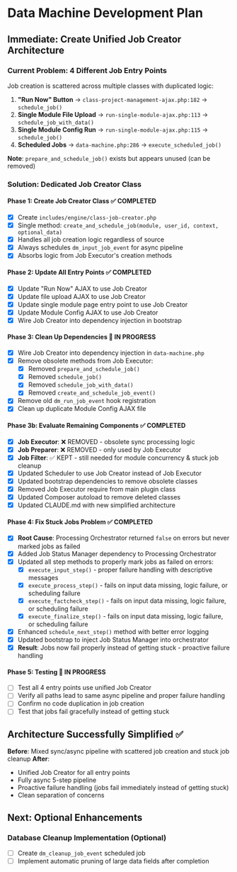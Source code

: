 # Data Machine Development Plan

## Immediate: Create Unified Job Creator Architecture

### **Current Problem: 4 Different Job Entry Points**
Job creation is scattered across multiple classes with duplicated logic:

1. **"Run Now" Button** → `class-project-management-ajax.php:182` → `schedule_job()`
2. **Single Module File Upload** → `run-single-module-ajax.php:113` → `schedule_job_with_data()`  
3. **Single Module Config Run** → `run-single-module-ajax.php:115` → `schedule_job()`
4. **Scheduled Jobs** → `data-machine.php:286` → `execute_scheduled_job()`

**Note**: `prepare_and_schedule_job()` exists but appears unused (can be removed)

### **Solution: Dedicated Job Creator Class**

#### **Phase 1: Create Job Creator Class** ✅ COMPLETED
- [x] Create `includes/engine/class-job-creator.php`
- [x] Single method: `create_and_schedule_job(module, user_id, context, optional_data)`
- [x] Handles all job creation logic regardless of source
- [x] Always schedules `dm_input_job_event` for async pipeline
- [x] Absorbs logic from Job Executor's creation methods

#### **Phase 2: Update All Entry Points** ✅ COMPLETED  
- [x] Update "Run Now" AJAX to use Job Creator
- [x] Update file upload AJAX to use Job Creator
- [x] Update single module page entry point to use Job Creator
- [x] Update Module Config AJAX to use Job Creator
- [x] Wire Job Creator into dependency injection in bootstrap

#### **Phase 3: Clean Up Dependencies** 🔄 IN PROGRESS
- [x] Wire Job Creator into dependency injection in `data-machine.php`
- [x] Remove obsolete methods from Job Executor:
  - [x] Removed `prepare_and_schedule_job()`
  - [x] Removed `schedule_job()`
  - [x] Removed `schedule_job_with_data()`
  - [x] Removed `create_and_schedule_job_event()`
- [x] Remove old `dm_run_job_event` hook registration
- [x] Clean up duplicate Module Config AJAX file

#### **Phase 3b: Evaluate Remaining Components** ✅ COMPLETED
- [x] **Job Executor**: ❌ REMOVED - obsolete sync processing logic
- [x] **Job Preparer**: ❌ REMOVED - only used by Job Executor
- [x] **Job Filter**: ✅ KEPT - still needed for module concurrency & stuck job cleanup
- [x] Updated Scheduler to use Job Creator instead of Job Executor
- [x] Updated bootstrap dependencies to remove obsolete classes
- [x] Removed Job Executor require from main plugin class
- [x] Updated Composer autoload to remove deleted classes
- [x] Updated CLAUDE.md with new simplified architecture

#### **Phase 4: Fix Stuck Jobs Problem** ✅ COMPLETED
- [x] **Root Cause**: Processing Orchestrator returned `false` on errors but never marked jobs as failed
- [x] Added Job Status Manager dependency to Processing Orchestrator
- [x] Updated all step methods to properly mark jobs as failed on errors:
  - [x] `execute_input_step()` - proper failure handling with descriptive messages
  - [x] `execute_process_step()` - fails on input data missing, logic failure, or scheduling failure
  - [x] `execute_factcheck_step()` - fails on input data missing, logic failure, or scheduling failure  
  - [x] `execute_finalize_step()` - fails on input data missing, logic failure, or scheduling failure
- [x] Enhanced `schedule_next_step()` method with better error logging
- [x] Updated bootstrap to inject Job Status Manager into orchestrator
- [x] **Result**: Jobs now fail properly instead of getting stuck - proactive failure handling

#### **Phase 5: Testing** 🔄 IN PROGRESS
- [ ] Test all 4 entry points use unified Job Creator
- [ ] Verify all paths lead to same async pipeline and proper failure handling
- [ ] Confirm no code duplication in job creation
- [ ] Test that jobs fail gracefully instead of getting stuck

## Architecture Successfully Simplified ✅

**Before**: Mixed sync/async pipeline with scattered job creation and stuck job cleanup
**After**: 
- Unified Job Creator for all entry points
- Fully async 5-step pipeline  
- Proactive failure handling (jobs fail immediately instead of getting stuck)
- Clean separation of concerns

## Next: Optional Enhancements

### **Database Cleanup Implementation** (Optional)
- [ ] Create `dm_cleanup_job_event` scheduled job  
- [ ] Implement automatic pruning of large data fields after completion